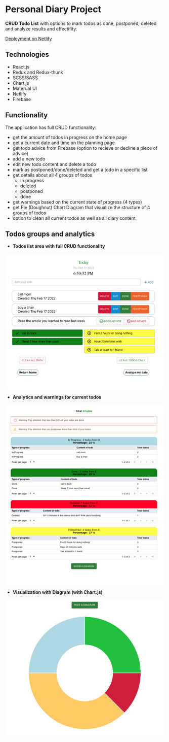 # Personal Diary Project

**CRUD Todo List** with options to mark todos as done, postponed, deleted and analyze results and effectifity.

[Deployment on Netlify](https://julie-cherner-diary-project.netlify.app/)

## Technologies

- React.js
- Redux and Redux-thunk
- SCSS/SASS
- Chart.js
- Materual UI
- Netlify
- Firebase

## Functionality

The application has full CRUD functionality:

- get the amount of todos in progress on the home page
- get a current date and time on the planning page
- get todo advice from Firebase (option to recieve or decline a piece of advice)
- add a new todo
- edit new todo content and delete a todo
- mark as postponed/done/deleted and get a todo in a specific list
- get details about all 4 groups of todos
  - in progress
  - deleted
  - postponed
  - done
- get warnings based on the current state of progress (4 types)
- get Pie (Doughnut) Chart Diagram that visualize the structure of 4 groups of todos
- option to clean all current todos as well as all diary content

## Todos groups and analytics

- **Todos list area with full CRUD functionality**

![diary page](./src/assets/images/todo-list.png)

- **Analytics and warnings for current todos**

![analytics and warnings](./src/assets/images/analytics.png)

- **Visualization with Diagram (with Chart.js)**

![diagram](./src/assets/images/diagram.png)
